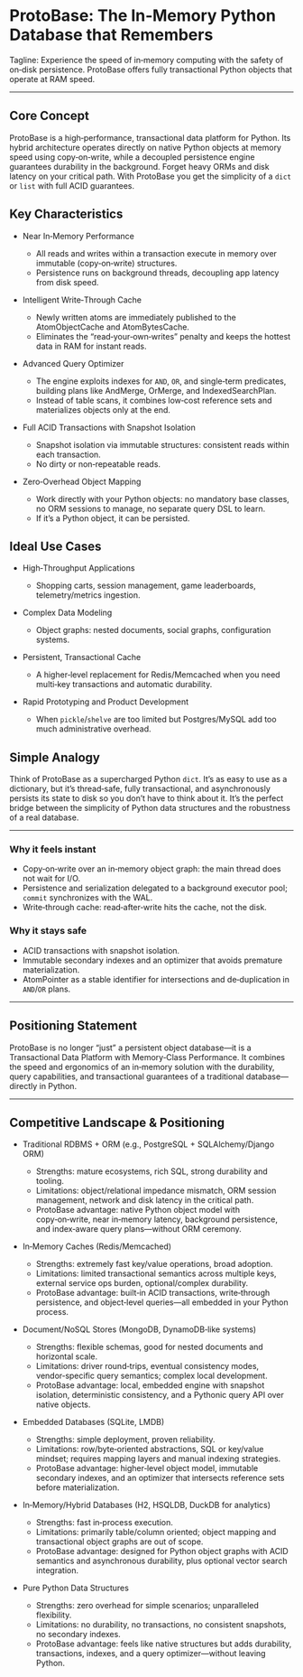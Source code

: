 # ProtoBase: The In‑Memory Python Database that Remembers

Tagline: Experience the speed of in‑memory computing with the safety of on‑disk persistence. ProtoBase offers fully transactional Python objects that operate at RAM speed.

---

## Core Concept

ProtoBase is a high‑performance, transactional data platform for Python. Its hybrid architecture operates directly on native Python objects at memory speed using copy‑on‑write, while a decoupled persistence engine guarantees durability in the background. Forget heavy ORMs and disk latency on your critical path. With ProtoBase you get the simplicity of a `dict` or `list` with full ACID guarantees.

## Key Characteristics

- Near In‑Memory Performance
  - All reads and writes within a transaction execute in memory over immutable (copy‑on‑write) structures.
  - Persistence runs on background threads, decoupling app latency from disk speed.

- Intelligent Write‑Through Cache
  - Newly written atoms are immediately published to the AtomObjectCache and AtomBytesCache.
  - Eliminates the “read‑your‑own‑writes” penalty and keeps the hottest data in RAM for instant reads.

- Advanced Query Optimizer
  - The engine exploits indexes for `AND`, `OR`, and single‑term predicates, building plans like AndMerge, OrMerge, and IndexedSearchPlan.
  - Instead of table scans, it combines low‑cost reference sets and materializes objects only at the end.

- Full ACID Transactions with Snapshot Isolation
  - Snapshot isolation via immutable structures: consistent reads within each transaction.
  - No dirty or non‑repeatable reads.

- Zero‑Overhead Object Mapping
  - Work directly with your Python objects: no mandatory base classes, no ORM sessions to manage, no separate query DSL to learn.
  - If it’s a Python object, it can be persisted.

## Ideal Use Cases

- High‑Throughput Applications
  - Shopping carts, session management, game leaderboards, telemetry/metrics ingestion.

- Complex Data Modeling
  - Object graphs: nested documents, social graphs, configuration systems.

- Persistent, Transactional Cache
  - A higher‑level replacement for Redis/Memcached when you need multi‑key transactions and automatic durability.

- Rapid Prototyping and Product Development
  - When `pickle`/`shelve` are too limited but Postgres/MySQL add too much administrative overhead.

## Simple Analogy

Think of ProtoBase as a supercharged Python `dict`. It’s as easy to use as a dictionary, but it’s thread‑safe, fully transactional, and asynchronously persists its state to disk so you don’t have to think about it. It’s the perfect bridge between the simplicity of Python data structures and the robustness of a real database.

---

### Why it feels instant

- Copy‑on‑write over an in‑memory object graph: the main thread does not wait for I/O.
- Persistence and serialization delegated to a background executor pool; `commit` synchronizes with the WAL.
- Write‑through cache: read‑after‑write hits the cache, not the disk.

### Why it stays safe

- ACID transactions with snapshot isolation.
- Immutable secondary indexes and an optimizer that avoids premature materialization.
- AtomPointer as a stable identifier for intersections and de‑duplication in `AND`/`OR` plans.

---

## Positioning Statement

ProtoBase is no longer “just” a persistent object database—it is a Transactional Data Platform with Memory‑Class Performance. It combines the speed and ergonomics of an in‑memory solution with the durability, query capabilities, and transactional guarantees of a traditional database—directly in Python.

---

## Competitive Landscape & Positioning

- Traditional RDBMS + ORM (e.g., PostgreSQL + SQLAlchemy/Django ORM)
  - Strengths: mature ecosystems, rich SQL, strong durability and tooling.
  - Limitations: object/relational impedance mismatch, ORM session management, network and disk latency in the critical path.
  - ProtoBase advantage: native Python object model with copy‑on‑write, near in‑memory latency, background persistence, and index‑aware query plans—without ORM ceremony.

- In‑Memory Caches (Redis/Memcached)
  - Strengths: extremely fast key/value operations, broad adoption.
  - Limitations: limited transactional semantics across multiple keys, external service ops burden, optional/complex durability.
  - ProtoBase advantage: built‑in ACID transactions, write‑through persistence, and object‑level queries—all embedded in your Python process.

- Document/NoSQL Stores (MongoDB, DynamoDB‑like systems)
  - Strengths: flexible schemas, good for nested documents and horizontal scale.
  - Limitations: driver round‑trips, eventual consistency modes, vendor‑specific query semantics; complex local development.
  - ProtoBase advantage: local, embedded engine with snapshot isolation, deterministic consistency, and a Pythonic query API over native objects.

- Embedded Databases (SQLite, LMDB)
  - Strengths: simple deployment, proven reliability.
  - Limitations: row/byte‑oriented abstractions, SQL or key/value mindset; requires mapping layers and manual indexing strategies.
  - ProtoBase advantage: higher‑level object model, immutable secondary indexes, and an optimizer that intersects reference sets before materialization.

- In‑Memory/Hybrid Databases (H2, HSQLDB, DuckDB for analytics)
  - Strengths: fast in‑process execution.
  - Limitations: primarily table/column oriented; object mapping and transactional object graphs are out of scope.
  - ProtoBase advantage: designed for Python object graphs with ACID semantics and asynchronous durability, plus optional vector search integration.

- Pure Python Data Structures
  - Strengths: zero overhead for simple scenarios; unparalleled flexibility.
  - Limitations: no durability, no transactions, no consistent snapshots, no secondary indexes.
  - ProtoBase advantage: feels like native structures but adds durability, transactions, indexes, and a query optimizer—without leaving Python.
